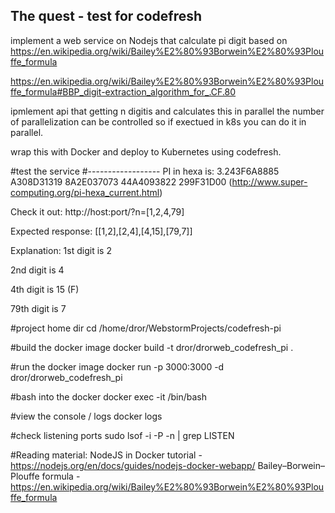 The quest - test for codefresh
---------------------------------
implement a web service on Nodejs that calculate pi digit based on
https://en.wikipedia.org/wiki/Bailey%E2%80%93Borwein%E2%80%93Plouffe_formula

https://en.wikipedia.org/wiki/Bailey%E2%80%93Borwein%E2%80%93Plouffe_formula#BBP_digit-extraction_algorithm_for_.CF.80

ipmlement api that getting n digitis and calculates this in parallel
the number of parallelization can be controlled so if exectued in k8s you can do it in parallel.

wrap this with Docker and deploy to Kubernetes using codefresh.


#test the service
#------------------
PI in hexa is: 3.243F6A8885 A308D31319 8A2E037073 44A4093822 299F31D00 (http://www.super-computing.org/pi-hexa_current.html)

Check it out:
http://host:port/?n=[1,2,4,79]

Expected response:
[[1,2],[2,4],[4,15],[79,7]]

Explanation:
1st digit is 2

2nd digit is 4

4th digit is 15 (F)

79th digit is 7



#project home dir
cd /home/dror/WebstormProjects/codefresh-pi

#build the docker image
docker build -t dror/drorweb_codefresh_pi .

#run the docker image
docker run -p 3000:3000 -d dror/drorweb_codefresh_pi

#bash into the docker
docker exec -it <docker-id> /bin/bash

#view the console / logs
docker logs <docker-id>

#check listening ports
sudo lsof -i -P -n | grep LISTEN

#Reading material:
NodeJS in Docker tutorial - https://nodejs.org/en/docs/guides/nodejs-docker-webapp/
Bailey–Borwein–Plouffe formula - https://en.wikipedia.org/wiki/Bailey%E2%80%93Borwein%E2%80%93Plouffe_formula



